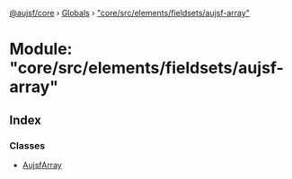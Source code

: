 [@aujsf/core](../README.md) › [Globals](../globals.md) › ["core/src/elements/fieldsets/aujsf-array"](_core_src_elements_fieldsets_aujsf_array_.md)

# Module: "core/src/elements/fieldsets/aujsf-array"

## Index

### Classes

* [AujsfArray](../classes/_core_src_elements_fieldsets_aujsf_array_.aujsfarray.md)
